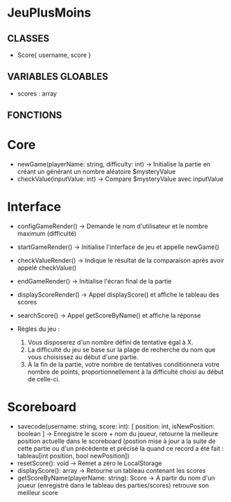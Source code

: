 # JeuPlusMoins

## CLASSES

- Score{ username, score }


## VARIABLES GLOABLES

- scores : array<Score>


## FONCTIONS

# Core
- newGame(playerName: string, difficulty: int) -> Initialise la partie en créant un générant un nombre aléatoire $mysteryValue
- checkValue(inputValue: int) -> Compare $mysteryValue avec inputValue

# Interface
- configGameRender() -> Demande le nom d'utilisateur et le nombre maximum (difficulté)
- startGameRender() -> Initialise l'interface de jeu et appelle newGame()
- checkValueRender() -> Indique le résultat de la comparaison après avoir appelé checkValue()
- endGameRender() -> Initialise l'écran final de la partie
- displayScoreRender() -> Appel displayScore() et affiche le tableau des scores 
- searchScore() -> Appel getScoreByName() et affiche la réponse

- Règles du jeu :
  1) Vous disposerez d'un nombre défini de tentative égal à X.
  2) La difficulté du jeu se base sur la plage de recherche du nom que vous choisissez au début d'une partie.
  3) À la fin de la partie, votre nombre de tentatives conditionnera votre nombre de points, proportionnellement à la difficulté choisi au début de celle-ci.
  
# Scoreboard
- savecode(username: string, score: int): [ position: int, isNewPosition: boolean ] -> Enregistre le score + nom du joueur, retourne la meilleure position actuelle dans le scoreboard (postion mise à jour a la suite de cette partie ou d'un précèdente et précisé la quand ce record a été fait : tableau[int position, bool newPosition])
- resetScore(): void -> Remet a zéro le LocalStorage
- displayScore(): array<Score> -> Retourne un tableau contenant les scores
- getScoreByName(playerName: string): Score -> A partir du nom d'un joueur (enregistré dans le tableau des parties/scores) retrouve son meilleur score
